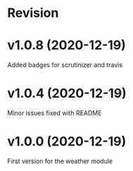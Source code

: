 Revision
===========

# v1.0.8 (2020-12-19)

Added badges for scrutinizer and travis

# v1.0.4 (2020-12-19)

Minor issues fixed with README

# v1.0.0 (2020-12-19)

First version for the weather module